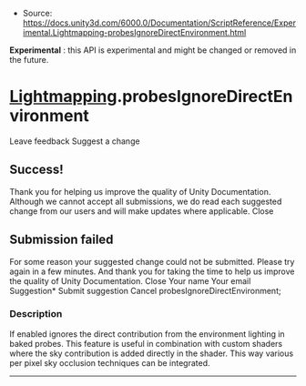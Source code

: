 * Source: https://docs.unity3d.com/6000.0/Documentation/ScriptReference/Experimental.Lightmapping-probesIgnoreDirectEnvironment.html

**Experimental** : this API is experimental and might be changed or removed in the future.
#  [Lightmapping](https://docs.unity3d.com/6000.0/Documentation/ScriptReference/Experimental.Lightmapping.html).probesIgnoreDirectEnvironment
Leave feedback
Suggest a change
## Success!
Thank you for helping us improve the quality of Unity Documentation. Although we cannot accept all submissions, we do read each suggested change from our users and will make updates where applicable.
Close
## Submission failed
For some reason your suggested change could not be submitted. Please <a>try again</a> in a few minutes. And thank you for taking the time to help us improve the quality of Unity Documentation.
Close
Your name Your email Suggestion* Submit suggestion
Cancel
probesIgnoreDirectEnvironment; 
### Description
If enabled ignores the direct contribution from the environment lighting in baked probes.
This feature is useful in combination with custom shaders where the sky contribution is added directly in the shader. This way various per pixel sky occlusion techniques can be integrated.
* * *

